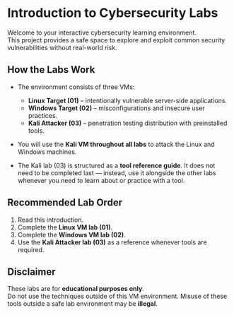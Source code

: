 # Introduction to Cybersecurity Labs

Welcome to your interactive cybersecurity learning environment.  
This project provides a safe space to explore and exploit common security vulnerabilities without real-world risk.

## How the Labs Work
- The environment consists of three VMs:  
  - **Linux Target (01)** – intentionally vulnerable server-side applications.  
  - **Windows Target (02)** – misconfigurations and insecure user practices.  
  - **Kali Attacker (03)** – penetration testing distribution with preinstalled tools.  

- You will use the **Kali VM throughout all labs** to attack the Linux and Windows machines.  
- The Kali lab (03) is structured as a **tool reference guide**. It does not need to be completed last — instead, use it alongside the other labs whenever you need to learn about or practice with a tool.

## Recommended Lab Order
1. Read this introduction.  
2. Complete the **Linux VM lab (01)**.  
3. Complete the **Windows VM lab (02)**.  
4. Use the **Kali Attacker lab (03)** as a reference whenever tools are required.  

## Disclaimer
These labs are for **educational purposes only**.  
Do not use the techniques outside of this VM environment. Misuse of these tools outside a safe lab environment may be **illegal**.

